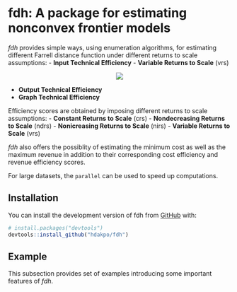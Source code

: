 
<!-- README.md is generated from README.Rmd. Please edit that file -->

# fdh: A package for estimating nonconvex frontier models

<!-- badges: start -->
<!-- badges: end -->

*fdh* provides simple ways, using enumeration algorithms, for estimating
different Farrell distance function under different returns to scale
assumptions: - **Input Technical Efficiency** - **Variable Returns to
Scale** (vrs)

<!-- $$E_i\left(\mathbf{x}^\circ, \mathbf{y}^\circ\right)=
\displaystyle \min_{\mathbf{y}^\circ \leq \mathbf{y}_n} \displaystyle 
\max_{k=1,\cdots, K} \left\lbrace \frac{x_{kn}}{x_k^\circ} \right\rbrace$$ -->

<div align="center">

<img style="background: white;" src="https://render.githubusercontent.com/render/math?math=%5Cdisplaystyle%20%5Cmin_%7B%5Cmathbf%7By%7D%5E%5Ccirc%20%5Cleq%20%5Cmathbf%7By%7D_n%7D%20%5Cdisplaystyle%20%0D">

</div>

-   **Output Technical Efficiency**
-   **Graph Technical Efficiency**

Efficiency scores are obtained by imposing different returns to scale
assumptions: - **Constant Returns to Scale** (crs) - **Nondecreasing
Returns to Scale** (ndrs) - **Nonicreasing Returns to Scale** (nirs) -
**Variable Returns to Scale** (vrs)

*fdh* also offers the possiblity of estimating the minimum cost as well
as the maximum revenue in addition to their corresponding cost
efficiency and revenue efficiency scores.

For large datasets, the `parallel` can be used to speed up computations.

## Installation

You can install the development version of fdh from
[GitHub](https://github.com/) with:

``` r
# install.packages("devtools")
devtools::install_github("hdakpo/fdh")
```

## Example

This subsection provides set of examples introducing some important
features of *fdh*.
